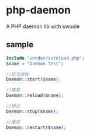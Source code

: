 # php-daemon
A PHP daemon lib with swoole

## sample
```php
include "vendor/autoload.php";
$name = "Daemon Test";

//启动进程
Daemon::start($name);

//重载
Daemon::reload($name);

//停止
Daemon::stop($name);

//重启
Daemon::restart($name);
```

